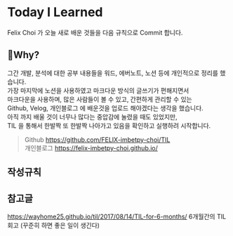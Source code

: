 # Today I Learned
Felix Choi 가 오늘 새로 배운 것들을 다음 규칙으로  Commit 합니다.

## 🎈Why?  
그간 개발, 분석에 대한 공부 내용들을 워드, 에버노트, 노션 등에 개인적으로 정리를 했습니다.  
가장 마지막에 노션을 사용하였고 마크다운 방식의 글쓰기가 편해지면서    
마크다운을 사용하며, 많은 사람들이 볼 수 있고, 간편하게 관리할 수 있는  
Github, Velog, 개인블로그 에 배운것을 업로드 해야겠다는 생각을 했습니다.  
아직 까지 배울 것이 너무나 많다는 중압감에 눌렸을 때도 있었지만,  
TIL 을 통해서 한발짝 또 한발짝 나아가고 있음을 확인하고 실행하려 시작합니다.    

> Github https://github.com/FELIX-imbetpy-choi/TIL  
> 개인블로그 https://felix-imbetpy-choi.github.io/  


## 작성규칙


## 참고글
https://wayhome25.github.io/til/2017/08/14/TIL-for-6-months/ 6개월간의 TIL 회고 (꾸준히 하면 좋은 일이 생긴다)

